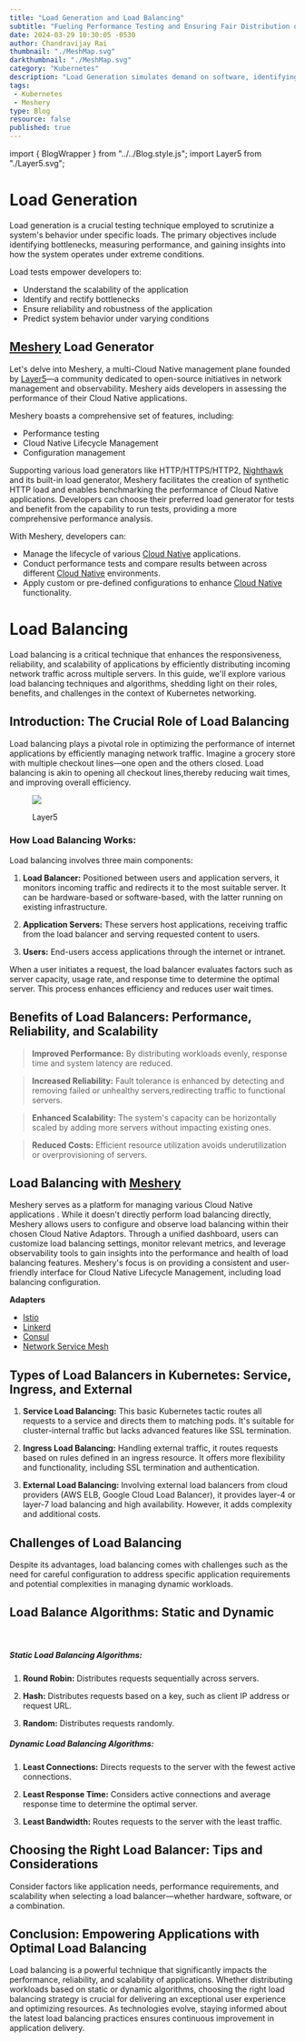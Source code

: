 ```yaml
---
title: "Load Generation and Load Balancing"
subtitle: "Fueling Performance Testing and Ensuring Fair Distribution of Workload"
date: 2024-03-29 10:30:05 -0530
author: Chandravijay Rai
thumbnail: "./MeshMap.svg"
darkthumbnail: "./MeshMap.svg"
category: "Kubernetes"
description: "Load Generation simulates demand on software, identifying capacity and bottlenecks and Load Balancing distributes workloads across resources, preventing overload and enhancing performance."
tags:
 - Kubernetes
 - Meshery
type: Blog
resource: false 
published: true
---
```


import { BlogWrapper } from "../../Blog.style.js";
import Layer5 from "./Layer5.svg";

<BlogWrapper>

# Load Generation

Load generation is a crucial testing technique employed to scrutinize a system's behavior under specific loads. The primary objectives include identifying bottlenecks, measuring performance, and gaining insights into how the system operates under extreme conditions.

Load tests empower developers to:

- Understand the scalability of the application
- Identify and rectify bottlenecks
- Ensure reliability and robustness of the application
- Predict system behavior under varying conditions

## [Meshery](https://meshery.io/) Load Generator

Let's delve into Meshery, a multi-Cloud Native management plane founded by [Layer5](https://layer5.io/)—a community dedicated to open-source initiatives in network management and observability. Meshery aids developers in assessing the performance of their Cloud Native applications.

 Meshery boasts a comprehensive set of features, including:

- Performance testing
- Cloud Native Lifecycle Management
- Configuration management

Supporting various load generators like HTTP/HTTPS/HTTP2, [Nighthawk](https://layer5.io/projects/nighthawk) and its built-in load generator, Meshery facilitates the creation of synthetic HTTP load and enables benchmarking the performance of Cloud Native applications.
Developers can choose their preferred load generator for tests and benefit from the capability to run tests, providing a more comprehensive performance analysis.

With Meshery, developers can:

- Manage the lifecycle of various [Cloud Native](https://play.meshery.io/) applications.
- Conduct performance tests and compare results between across different [Cloud Native](https://play.meshery.io/) environments.
- Apply custom or pre-defined configurations to enhance [Cloud Native](https://play.meshery.io/) functionality.


# Load Balancing  

Load balancing is a critical technique that enhances the responsiveness, reliability, and scalability of applications by efficiently distributing incoming network traffic across multiple servers. In this guide, we'll explore various load balancing techniques and algorithms, shedding light on their roles, benefits, and challenges in the context of Kubernetes networking.

## Introduction: The Crucial Role of Load Balancing

Load balancing plays a pivotal role in optimizing the performance of internet applications by efficiently managing network traffic. Imagine a grocery store with multiple checkout lines—one open and the others closed. Load balancing is akin to opening all checkout lines,thereby reducing wait times, and improving overall efficiency.
<br/>

 <figure class="imgWithCaption fig-right">
    <img src={Layer5} />
    <figcaption>
    <p>Layer5</p>
    </figcaption>
 </figure>

### How Load Balancing Works:

Load balancing involves three main components:

1. **Load Balancer:** Positioned between users and application servers, it monitors incoming traffic and redirects it to the most suitable server. It can be hardware-based or software-based, with the latter running on existing infrastructure.

2. **Application Servers:** These servers host applications, receiving traffic from the load balancer and serving requested content to users.

3. **Users:** End-users access applications through the internet or intranet.

When a user initiates a request, the load balancer evaluates factors such as server capacity, usage rate, and response time to determine the optimal server. This process enhances efficiency and reduces user wait times.

## Benefits of Load Balancers: Performance, Reliability, and Scalability

 > **Improved Performance:** By distributing workloads evenly, response time and system latency are reduced.
  
 > **Increased Reliability:** Fault tolerance is enhanced by detecting and removing failed or unhealthy servers,redirecting traffic to functional servers. 

 >  **Enhanced Scalability:** The system's capacity can be horizontally scaled by adding more servers without impacting existing ones.

 > **Reduced Costs:** Efficient resource utilization avoids underutilization or overprovisioning of servers.

## Load Balancing with [Meshery](https://meshery.io/)
    
Meshery  serves as a platform for managing various Cloud Native applications . While it doesn't directly perform load balancing directly, Meshery allows users to configure and observe load balancing within their chosen Cloud Native Adaptors. Through a unified dashboard, users can customize load balancing settings, monitor relevant metrics, and leverage observability tools to gain insights into the performance and health of load balancing features. Meshery's focus is on providing a consistent and user-friendly interface for Cloud Native Lifecycle Management, including load balancing configuration.

**Adapters**

  - [Istio](https://docs.meshery.io/service-meshes/adapters/istio)
  - [Linkerd](https://docs.meshery.io/service-meshes/adapters/linkerd)
  - [Consul](https://docs.meshery.io/service-meshes/adapters/consul)
  -	[Network Service Mesh](https://docs.meshery.io/service-meshes/adapters/nsm)


## Types of Load Balancers in Kubernetes: Service, Ingress, and External

1. **Service Load Balancing:** This basic Kubernetes tactic routes all requests to a service and directs them to matching pods. It's suitable for cluster-internal traffic but lacks advanced features like SSL termination.

2. **Ingress Load Balancing:** Handling external traffic, it routes requests based on rules defined in an ingress resource. It offers more flexibility and functionality, including SSL termination and authentication.

3. **External Load Balancing:** Involving external load balancers from cloud providers (AWS ELB, Google Cloud Load Balancer), it provides layer-4 or layer-7 load balancing and high availability. However, it adds complexity and additional costs.

## Challenges of Load Balancing

Despite its advantages, load balancing comes with challenges such as the need for careful configuration to address specific application requirements and potential complexities in managing dynamic workloads.


## Load Balance Algorithms: Static and Dynamic
 <br/>

##### Static Load Balancing Algorithms:

1. **Round Robin:** Distributes requests sequentially across servers.
  
2. **Hash:** Distributes requests based on a key, such as client IP address or request URL.
  
3. **Random:** Distributes requests randomly.

##### Dynamic Load Balancing Algorithms:

1. **Least Connections:** Directs requests to the server with the fewest active connections.

2. **Least Response Time:** Considers active connections and average response time to determine the optimal server.

3. **Least Bandwidth:** Routes requests to the server with the least traffic.

## Choosing the Right Load Balancer: Tips and Considerations

Consider factors like application needs, performance requirements, and scalability when selecting a load balancer—whether hardware, software, or a combination.
<br/>

## Conclusion: Empowering Applications with Optimal Load Balancing

Load balancing is a powerful technique that significantly impacts the performance, reliability, and scalability of applications. Whether distributing workloads based on static or dynamic algorithms, choosing the right load balancing strategy is crucial for delivering an exceptional user experience and optimizing resources. As technologies evolve, staying informed about the latest load balancing practices ensures continuous improvement in application delivery.

</BlogWrapper>

